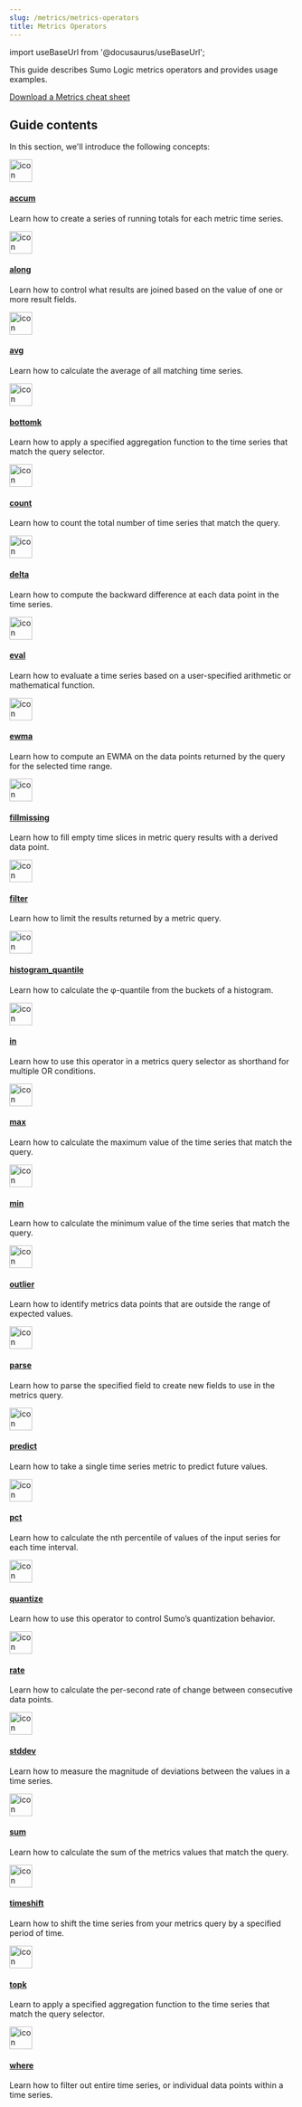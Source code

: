 ```yaml
---
slug: /metrics/metrics-operators
title: Metrics Operators
---
```


import useBaseUrl from '@docusaurus/useBaseUrl';

This guide describes Sumo Logic metrics operators and provides usage examples.

<a href="/files/metrics-operators-cheat-sheet.pdf" target="_blank">Download a Metrics cheat sheet</a>


## Guide contents

In this section, we'll introduce the following concepts:

<div className="box-wrapper">
<div className="box smallbox card">
  <div className="container">
  <a href="/docs/metrics/metrics-operators/accum"><img src={useBaseUrl('img/icons/metrics.png')} alt="icon" width="40"/><h4>accum</h4></a>
  <p>Learn how to create a series of running totals for each metric time series.</p>
  </div>
</div>
<div className="box smallbox card">
  <div className="container">
  <a href="/docs/metrics/metrics-operators/along"><img src={useBaseUrl('img/icons/metrics.png')} alt="icon" width="40"/><h4>along</h4></a>
  <p>Learn how to control what results are joined based on the value of one or more result fields.</p>
  </div>
</div>
<div className="box smallbox card">
  <div className="container">
  <a href="/docs/metrics/metrics-operators/avg"><img src={useBaseUrl('img/icons/metrics.png')} alt="icon" width="40"/><h4>avg</h4></a>
  <p>Learn how to calculate the average of all matching time series.</p>
  </div>
</div>
<div className="box smallbox card">
  <div className="container">
  <a href="/docs/metrics/metrics-operators/bottomk"><img src={useBaseUrl('img/icons/metrics.png')} alt="icon" width="40"/><h4>bottomk</h4></a>
  <p>Learn how to apply a specified aggregation function to the time series that match the query selector.</p>
  </div>
</div>
<div className="box smallbox card">
  <div className="container">
  <a href="/docs/metrics/metrics-operators/count"><img src={useBaseUrl('img/icons/metrics.png')} alt="icon" width="40"/><h4>count</h4></a>
  <p>Learn how to count the total number of time series that match the query.</p>
  </div>
</div>
<div className="box smallbox card">
  <div className="container">
  <a href="/docs/metrics/metrics-operators/delta/"><img src={useBaseUrl('img/icons/metrics.png')} alt="icon" width="40"/><h4>delta</h4></a>
  <p>Learn how to compute the backward difference at each data point in the time series.</p>
  </div>
</div>
<div className="box smallbox card">
  <div className="container">
  <a href="/docs/metrics/metrics-operators/eval"><img src={useBaseUrl('img/icons/metrics.png')} alt="icon" width="40"/><h4>eval</h4></a>
  <p>Learn how to evaluate a time series based on a user-specified arithmetic or mathematical function.</p>
  </div>
</div>
<div className="box smallbox card">
  <div className="container">
  <a href="/docs/metrics/metrics-operators/ewma"><img src={useBaseUrl('img/icons/metrics.png')} alt="icon" width="40"/><h4>ewma</h4></a>
  <p>Learn how to compute an EWMA on the data points returned by the query for the selected time range.</p>
  </div>
</div>
<div className="box smallbox card">
  <div className="container">
  <a href="/docs/metrics/metrics-operators/fillmissing"><img src={useBaseUrl('img/icons/metrics.png')} alt="icon" width="40"/><h4>fillmissing</h4></a>
  <p>Learn how to fill empty time slices in metric query results with a derived data point.</p>
  </div>
</div>
<div className="box smallbox card">
  <div className="container">
  <a href="/docs/metrics/metrics-operators/filter"><img src={useBaseUrl('img/icons/metrics.png')} alt="icon" width="40"/><h4>filter</h4></a>
  <p>Learn how to limit the results returned by a metric query.</p>
  </div>
</div>
  <div className="box smallbox card">
    <div className="container">
    <a href="/docs/metrics/metrics-operators/histogram-quantile"><img src={useBaseUrl('img/icons/metrics.png')} alt="icon" width="40"/><h4>histogram_quantile</h4></a>
    <p>Learn how to calculate the φ-quantile from the buckets of a histogram. </p>
    </div>
  </div>
  <div className="box smallbox card">
    <div className="container">
    <a href="/docs/metrics/metrics-operators/in"><img src={useBaseUrl('img/icons/metrics.png')} alt="icon" width="40"/><h4>in</h4></a>
    <p>Learn how to use this operator in a metrics query selector as shorthand for multiple OR conditions.</p>
    </div>
  </div>
  <div className="box smallbox card">
    <div className="container">
    <a href="/docs/metrics/metrics-operators/max"><img src={useBaseUrl('img/icons/metrics.png')} alt="icon" width="40"/><h4>max</h4></a>
    <p>Learn how to calculate the maximum value of the time series that match the query.</p>
    </div>
  </div>
  <div className="box smallbox card">
    <div className="container">
    <a href="/docs/metrics/metrics-operators/min"><img src={useBaseUrl('img/icons/metrics.png')} alt="icon" width="40"/><h4>min</h4></a>
    <p>Learn how to calculate the minimum value of the time series that match the query.</p>
    </div>
  </div>
  <div className="box smallbox card">
    <div className="container">
    <a href="/docs/metrics/metrics-operators/outlier"><img src={useBaseUrl('img/icons/metrics.png')} alt="icon" width="40"/><h4>outlier</h4></a>
    <p>Learn how to identify metrics data points that are outside the range of expected values.</p>
    </div>
  </div>
  <div className="box smallbox card">
    <div className="container">
    <a href="/docs/metrics/metrics-operators/parse"><img src={useBaseUrl('img/icons/metrics.png')} alt="icon" width="40"/><h4>parse</h4></a>
    <p>Learn how to parse the specified field to create new fields to use in the metrics query.</p>
    </div>
  </div>
  <div className="box smallbox card">
    <div className="container">
    <a href="/docs/metrics/metrics-operators/predict"><img src={useBaseUrl('img/icons/metrics.png')} alt="icon" width="40"/><h4>predict</h4></a>
    <p>Learn how to take a single time series metric to predict future values.</p>
    </div>
  </div>
  <div className="box smallbox card">
    <div className="container">
    <a href="/docs/metrics/metrics-operators/pct"><img src={useBaseUrl('img/icons/metrics.png')} alt="icon" width="40"/><h4>pct</h4></a>
    <p>Learn how to calculate the nth percentile of values of the input series for each time interval.</p>
    </div>
  </div>
  <div className="box smallbox card">
    <div className="container">
    <a href="/docs/metrics/metrics-operators/quantize"><img src={useBaseUrl('img/icons/metrics.png')} alt="icon" width="40"/><h4>quantize</h4></a>
    <p>Learn how to use this operator to control Sumo’s quantization behavior.</p>
    </div>
  </div>
  <div className="box smallbox card">
    <div className="container">
    <a href="/docs/metrics/metrics-operators/rate"><img src={useBaseUrl('img/icons/metrics.png')} alt="icon" width="40"/><h4>rate</h4></a>
    <p>Learn how to calculate the per-second rate of change between consecutive data points.</p>
    </div>
  </div>
  <div className="box smallbox card">
    <div className="container">
    <a href="/docs/metrics/metrics-operators/stddev"><img src={useBaseUrl('img/icons/metrics.png')} alt="icon" width="40"/><h4>stddev</h4></a>
    <p>Learn how to measure the magnitude of deviations between the values in a time series.</p>
    </div>
  </div>
  <div className="box smallbox card">
    <div className="container">
    <a href="/docs/metrics/metrics-operators/sum"><img src={useBaseUrl('img/icons/metrics.png')} alt="icon" width="40"/><h4>sum</h4></a>
    <p>Learn how to calculate the sum of the metrics values that match the query.</p>
    </div>
  </div>
    <div className="box smallbox card">
      <div className="container">
      <a href="/docs/metrics/metrics-operators/timeshift"><img src={useBaseUrl('img/icons/metrics.png')} alt="icon" width="40"/><h4>timeshift</h4></a>
      <p>Learn how to shift the time series from your metrics query by a specified period of time.</p>
      </div>
    </div>
    <div className="box smallbox card">
      <div className="container">
      <a href="/docs/metrics/metrics-operators/topk"><img src={useBaseUrl('img/icons/metrics.png')} alt="icon" width="40"/><h4>topk</h4></a>
      <p>Learn to apply a specified aggregation function to the time series that match the query selector.</p>
      </div>
    </div>
    <div className="box smallbox card">
      <div className="container">
      <a href="/docs/metrics/metrics-operators/where"><img src={useBaseUrl('img/icons/metrics.png')} alt="icon" width="40"/><h4>where</h4></a>
      <p>Learn how to filter out entire time series, or individual data points within a time series.</p>
      </div>
    </div>
</div>





 



 
